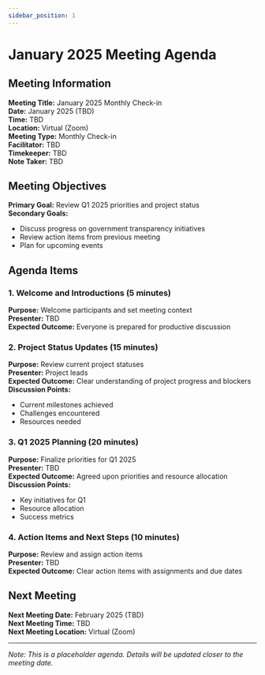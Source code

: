 ```yaml
---
sidebar_position: 1
---
```


# January 2025 Meeting Agenda

## Meeting Information

**Meeting Title:** January 2025 Monthly Check-in  
**Date:** January 2025 (TBD)  
**Time:** TBD  
**Location:** Virtual (Zoom)  
**Meeting Type:** Monthly Check-in  
**Facilitator:** TBD  
**Timekeeper:** TBD  
**Note Taker:** TBD  

## Meeting Objectives

**Primary Goal:** Review Q1 2025 priorities and project status  
**Secondary Goals:** 
- Discuss progress on government transparency initiatives
- Review action items from previous meeting
- Plan for upcoming events

## Agenda Items

### 1. Welcome and Introductions (5 minutes)
**Purpose:** Welcome participants and set meeting context  
**Presenter:** TBD  
**Expected Outcome:** Everyone is prepared for productive discussion

### 2. Project Status Updates (15 minutes)
**Purpose:** Review current project statuses  
**Presenter:** Project leads  
**Expected Outcome:** Clear understanding of project progress and blockers  
**Discussion Points:**
- Current milestones achieved
- Challenges encountered
- Resources needed

### 3. Q1 2025 Planning (20 minutes)
**Purpose:** Finalize priorities for Q1 2025  
**Presenter:** TBD  
**Expected Outcome:** Agreed upon priorities and resource allocation  
**Discussion Points:**
- Key initiatives for Q1
- Resource allocation
- Success metrics

### 4. Action Items and Next Steps (10 minutes)
**Purpose:** Review and assign action items  
**Presenter:** TBD  
**Expected Outcome:** Clear action items with assignments and due dates

## Next Meeting

**Next Meeting Date:** February 2025 (TBD)  
**Next Meeting Time:** TBD  
**Next Meeting Location:** Virtual (Zoom)  

---

*Note: This is a placeholder agenda. Details will be updated closer to the meeting date.*

